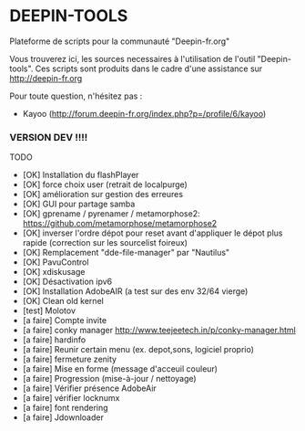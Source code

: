 # DEEPIN-TOOLS
Plateforme de scripts pour la communauté "Deepin-fr.org"

Vous trouverez ici, les sources necessaires à l'utilisation de l'outil "Deepin-tools".
Ces scripts sont produits dans le cadre d'une assistance sur http://deepin-fr.org

Pour toute question, n'hésitez pas :
- Kayoo (http://forum.deepin-fr.org/index.php?p=/profile/6/kayoo)



### VERSION DEV !!!!


TODO
- [OK] Installation du flashPlayer 
- [OK] force choix user (retrait de localpurge)
- [OK] amélioration sur gestion des erreures
- [OK] GUI pour partage samba
- [OK] gprename / pyrenamer / metamorphose2: https://github.com/metamorphose/metamorphose2
- [OK] inverser l'ordre dépot pour reset avant d'appliquer le dépot plus rapide (correction sur les sourcelist foireux)
- [OK] Remplacement "dde-file-manager" par "Nautilus"
- [OK] PavuControl
- [OK] xdiskusage
- [OK] Désactivation ipv6
- [OK] Installation AdobeAIR (a test sur des env 32/64 vierge)
- [OK] Clean old kernel
- [test] Molotov
- [a faire] Compte invite
- [a faire] conky manager http://www.teejeetech.in/p/conky-manager.html
- [a faire] hardinfo
- [a faire] Reunir certain menu (ex. depot,sons, logiciel proprio)
- [a faire] fermeture zenity
- [a faire] Mise en forme (message d'acceuil couleur)
- [a faire] Progression (mise-à-jour / nettoyage)
- [a faire] Vérifier présence AdobeAir
- [a faire] vérifier locknumx
- [a faire] font rendering
- [a faire] Jdownloader

